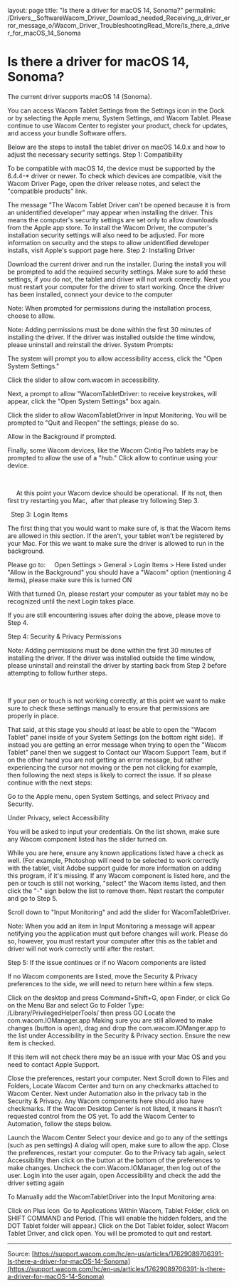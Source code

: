 layout: page
title: "Is there a driver for macOS 14, Sonoma?"
permalink: /Drivers__SoftwareWacom_Driver_Download_needed_Receiving_a_driver_error_message_o/Wacom_Driver_TroubleshootingRead_More/Is_there_a_driver_for_macOS_14_Sonoma

# Is there a driver for macOS 14, Sonoma?

The current driver supports macOS 14 (Sonoma). 


You can access Wacom Tablet Settings from the Settings icon in the Dock or by selecting the Apple menu, System Settings, and Wacom Tablet. Please continue to use Wacom Center to register your product, check for updates, and access your bundle Software offers.


Below are the steps to install the tablet driver on macOS 14.0.x and how to adjust the necessary security settings.
Step 1: Compatibility


To be compatible with macOS 14, the device must be supported by the 6.4.4-* driver or newer. To check which devices are compatible, visit the Wacom Driver Page, open the driver release notes, and select the "compatible products" link.


The message "The Wacom Tablet Driver can't be opened because it is from an unidentified developer" may appear when installing the driver. This means the computer's security settings are set only to allow downloads from the Apple app store. To install the Wacom Driver, the computer's installation security settings will also need to be adjusted. For more information on security and the steps to allow unidentified developer installs, visit Apple's support page here.
Step 2: Installing Driver

Download the current driver and run the installer.
During the install you will be prompted to add the required security settings. Make sure to add these settings, if you do not, the tablet and driver will not work correctly.
Next you must restart your computer for the driver to start working.
Once the driver has been installed, connect your device to the computer



Note: When prompted for permissions during the installation process, choose to allow.


Note: Adding permissions must be done within the first 30 minutes of installing the driver. If the driver was installed outside the time window, please uninstall and reinstall the driver.
System Prompts:

The system will prompt you to allow accessibility access, click the "Open System Settings."




Click the slider to allow com.wacom in accessibility.




Next, a prompt to allow "WacomTabletDriver: to receive keystrokes, will appear, click the "Open System Settings" box again.




Click the slider to allow WacomTabletDriver in Input Monitoring. You will be prompted to "Quit and Reopen" the settings; please do so.

Allow in the Background if prompted.







Finally, some Wacom devices, like the Wacom Cintiq Pro tablets may be prompted to allow the use of a "hub." Click allow to continue using your device.







 



     At this point your Wacom device should be operational.  If its not, then first try restarting you Mac,  after that please try following Step 3. 


 
Step 3: Login Items


The first thing that you would want to make sure of, is that the Wacom items are allowed in this section. If the aren't, your tablet won't be registered by your Mac. For this we want to make sure the driver is allowed to run in the background.


Please go to:     Open Settings > General > Login Items > Here listed under "Allow in the Background" you should have a "Wacom" option (mentioning 4 items), please make sure this is turned ON




With that turned On, please restart your computer as your tablet may no be recognized until the next Login takes place.

If you are still encountering issues after doing the above, please move to Step 4.



Step 4: Security & Privacy Permissions



Note: Adding permissions must be done within the first 30 minutes of installing the driver. If the driver was installed outside the time window, please uninstall and reinstall the driver by starting back from Step 2 before attempting to follow further steps.


 


If your pen or touch is not working correctly, at this point we want to make sure to check these settings manually to ensure that permissions are properly in place.


That said, at this stage you should at least be able to open the "Wacom Tablet" panel inside of your System Settings (on the bottom right side).  If instead you are getting an error message when trying to open the "Wacom Tablet" panel then we suggest to Contact our Wacom Support Team, but if on the other hand you are not getting an error message, but rather experiencing the cursor not moving or the pen not clicking for example, then following the next steps is likely to correct the issue. If so please continue with the next steps:



Go to the Apple menu, open System Settings, and select Privacy and Security.

Under Privacy, select Accessibility 

You will be asked to input your credentials. On the list shown, make sure any Wacom component listed has the slider turned on.

While you are here, ensure any known applications listed have a check as well. (For example, Photoshop will need to be selected to work correctly with the tablet, visit Adobe support guide for more information on adding this program, if it's missing.
If any Wacom component is listed here, and the pen or touch is still not working, "select" the Wacom items listed, and then click the "-" sign below the list to remove them. Next restart the computer and go to Step 5. 




Scroll down to "Input Monitoring" and add the slider for WacomTabletDriver.


Note: When you add an item in Input Monitoring a message will appear notifying you the application must quit before changes will work. Please do so, however, you must restart your computer after this as the tablet and driver will not work correctly until after the restart.



Step 5: If the issue continues or if no Wacom components are listed


If no Wacom components are listed, move the Security & Privacy preferences to the side, we will need to return here within a few steps.

Click on the desktop and press Command+Shift+G, open Finder, or click Go on the Menu Bar and select Go to Folder
Type: /Library/PrivilegedHelperTools/ then press GO
Locate the com.wacom.IOManager.app
Making sure you are still allowed to make changes (button is open), drag and drop the com.wacom.IOManger.app to the list under Accessibility in the Security & Privacy section. Ensure the new item is checked.

If this item will not check there may be an issue with your Mac OS and you need to contact Apple Support.


Close the preferences, restart your computer.
Next Scroll down to Files and Folders, Locate Wacom Center and turn on any checkmarks attached to Wacom Center.
Next under Automation also in the privacy tab in the Security & Privacy. Any Wacom components here should also have checkmarks. If the Wacom Desktop Center is not listed, it means it hasn’t requested control from the OS yet. To add the Wacom Center to Automation, follow the steps below.

Launch the Wacom Center
Select your device and go to any of the settings (such as pen settings)
A dialog will open, make sure to allow the app.
Close the preferences, restart your computer.
Go to the Privacy tab again, select Accessibility then click on the button at the bottom of the preferences to make changes.
Uncheck the com.Wacom.IOManager, then log out of the user.
Login into the user again, open Accessibility and check the add the driver setting again

To Manually add the WacomTabletDriver into the Input Monitoring area:

Click on Plus Icon
 Go to Applications
Within Wacom, Tablet Folder, click on SHIFT COMMAND and Period. (This will enable the hidden folders, and the DOT Tablet folder will appear.)
Click on the Dot Tablet folder, select Wacom Tablet Driver, and click open.
You will be promoted to quit and restart.

---
Source: [https://support.wacom.com/hc/en-us/articles/17629089706391-Is-there-a-driver-for-macOS-14-Sonoma](https://support.wacom.com/hc/en-us/articles/17629089706391-Is-there-a-driver-for-macOS-14-Sonoma)
